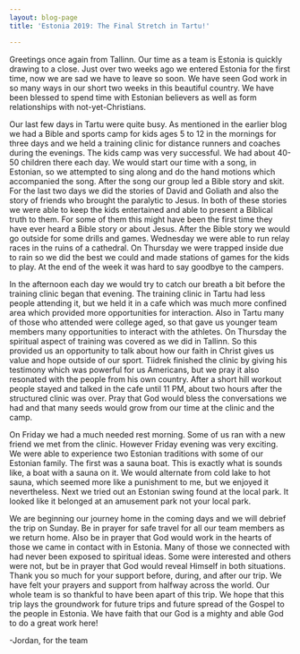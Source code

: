 ```yaml
---
layout: blog-page
title: 'Estonia 2019: The Final Stretch in Tartu!'

---
```

Greetings once again from Tallinn. Our time as a team is Estonia is quickly drawing to a close. Just over two weeks ago we entered Estonia for the first time, now we are sad we have to leave so soon. We have seen God work in so many ways in our short two weeks in this beautiful country. We have been blessed to spend time with Estonian believers as well as form relationships with not-yet-Christians.

Our last few days in Tartu were quite busy. As mentioned in the earlier blog we had a Bible and sports camp for kids ages 5 to 12 in the mornings for three days and we held a training clinic for distance runners and coaches during the evenings. The kids camp was very successful. We had about 40-50 children there each day. We would start our time with a song, in Estonian, so we attempted to sing along and do the hand motions which accompanied the song. After the song our group led a Bible story and skit. For the last two days we did the stories of David and Goliath and also the story of friends who brought the paralytic to Jesus. In both of these stories we were able to keep the kids entertained and able to present a Biblical truth to them. For some of them this might have been the first time they have ever heard a Bible story or about Jesus. After the Bible story we would go outside for some drills and games. Wednesday we were able to run relay races in the ruins of a cathedral. On Thursday we were trapped inside due to rain so we did the best we could and made stations of games for the kids to play. At the end of the week it was hard to say goodbye to the campers.

In the afternoon each day we would try to catch our breath a bit before the training clinic began that evening. The training clinic in Tartu had less people attending it, but we held it in a cafe which was much more confined area which provided more opportunities for interaction. Also in Tartu many of those who attended were college aged, so that gave us younger team members many opportunities to interact with the athletes. On Thursday the spiritual aspect of training was covered as we did in Tallinn. So this provided us an opportunity to talk about how our faith in Christ gives us value and hope outside of our sport. Tiidrek finished the clinic by giving his testimony which was powerful for us Americans, but we pray it also resonated with the people from his own country. After a short hill workout people stayed and talked in the cafe until 11 PM, about two hours after the structured clinic was over. Pray that God would bless the conversations we had and that many seeds would grow from our time at the clinic and the camp.

On Friday we had a much needed rest morning. Some of us ran with a new friend we met from the clinic. However Friday evening was very exciting. We were able to experience two Estonian traditions with some of our Estonian family. The first was a sauna boat. This is exactly what is sounds like, a boat with a sauna on it. We would alternate from cold lake to hot sauna, which seemed more like a punishment to me, but we enjoyed it nevertheless. Next we tried out an Estonian swing found at the local park. It looked like it belonged at an amusement park not your local park.

We are beginning our journey home in the coming days and we will debrief the trip on Sunday. Be in prayer for safe travel for all our team members as we return home. Also be in prayer that God would work in the hearts of those we came in contact with in Estonia. Many of those we connected with had never been exposed to spiritual ideas. Some were interested and others were not, but be in prayer that God would reveal Himself in both situations. Thank you so much for your support before, during, and after our trip. We have felt your prayers and support from halfway across the world. Our whole team is so thankful to have been apart of this trip. We hope that this trip lays the groundwork for future trips and future spread of the Gospel to the people in Estonia. We have faith that our God is a mighty and able God to do a great work here!

\-Jordan, for the team